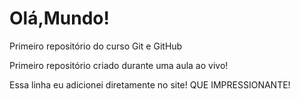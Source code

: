 # Olá,Mundo!
 Primeiro repositório do curso Git e GitHub

Primeiro repositório criado durante uma aula ao vivo!

Essa linha eu adicionei diretamente no site! QUE IMPRESSIONANTE!
